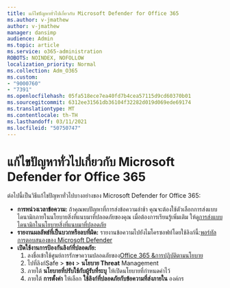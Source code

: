 ```yaml
---
title: แก้ไขปัญหาทั่วไปเกี่ยวกับ Microsoft Defender for Office 365
ms.author: v-jmathew
author: v-jmathew
manager: dansimp
audience: Admin
ms.topic: article
ms.service: o365-administration
ROBOTS: NOINDEX, NOFOLLOW
localization_priority: Normal
ms.collection: Adm_O365
ms.custom:
- "9000760"
- "7391"
ms.openlocfilehash: 05fa518ece7ea40fd7b4cea57115d9cd60370b01
ms.sourcegitcommit: 6312ee31561db36104f32282d019d069ede69174
ms.translationtype: MT
ms.contentlocale: th-TH
ms.lasthandoff: 03/11/2021
ms.locfileid: "50750747"
---
```

# <a name="fix-common-problems-with-microsoft-defender-for-office-365"></a>แก้ไขปัญหาทั่วไปเกี่ยวกับ Microsoft Defender for Office 365

ต่อไปนี้เป็นวิธีแก้ไขปัญหาทั่วไปบางอย่างของ Microsoft Defender for Office 365:

- **การหน่วงเวลาข้อความ:** ถ้าคุณพบปัญหาที่การส่งข้อความล่าช้า คุณจะต้องใช้ตัวเลือกการส่งแบบไดนามิกภายในนโยบายสิ่งที่แนบมาที่ปลอดภัยของคุณ เมื่อต้องการเรียนรู้เพิ่มเติม ให้ดู[การส่งแบบไดนามิกในนโยบายสิ่งที่แนบมาที่ปลอดภัย](https://go.microsoft.com/fwlink/?linkid=2094106)
- **รายงานผลลัพธ์ที่เป็นบวกหรือลบที่ผิด:** รายงานข้อความไปยังไมโครซอฟท์โดยใช้ลิงก์นี้:[พอร์ทัลการตอบสนองของ Microsoft Defender](https://go.microsoft.com/fwlink/?linkid=2092835)
- **เปิดใช้งานการป้องกันลิงก์ที่ปลอดภัย:**
    1. ลงชื่อเข้าใช้ศูนย์การรักษาความปลอดภัยของ[Office 365 &การปฏิบัติตามนโยบาย](https://go.microsoft.com/fwlink/p/?linkid=2077143)
    2. ไปที่ลิงก์Safe  >  **ของ**  >  **นโยบาย Threat** Management
    3. ภายใต้ **นโยบายที่ปรับใช้กับผู้รับที่ระบุ** ให้เปิดนโยบายที่กําหนดค่าไว้
    4. ภายใต้ **การตั้งค่า** ให้เลือก **ใช้ลิงก์ที่ปลอดภัยกับข้อความที่ส่งภายใน** องค์กร
